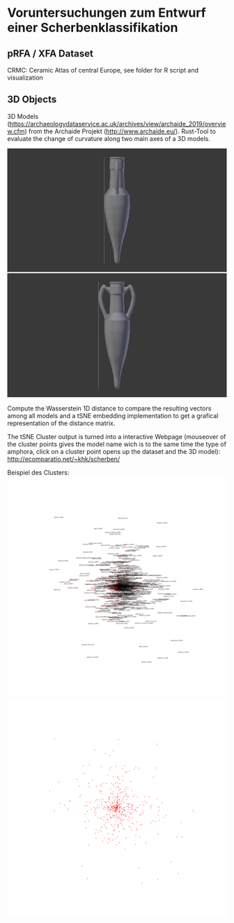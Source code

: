 # Voruntersuchungen zum Entwurf einer Scherbenklassifikation

## pRFA / XFA Dataset
CRMC: Ceramic Atlas of central Europe, see folder for R script and visualization

## 3D Objects 
3D Models (https://archaeologydataservice.ac.uk/archives/view/archaide_2019/overview.cfm) from the Archaide Projekt (http://www.archaide.eu/).
Rust-Tool to evaluate the change of curvature along two main axes of a 3D models.

![Mainaxis 1](tangentebackRhodianTypeD123.png)
![Mainaxis 2](tangenteleftRhodianTypeD123.png)

Compute the Wasserstein 1D distance to compare the resulting vectors among all models and a tSNE embedding implementation 
to get a grafical representation of the distance matrix.

The tSNE Cluster output is turned into a interactive Webpage (mouseover of the cluster points gives the model name wich is to the same time the type of amphora, 
click on a cluster point opens up the dataset and the 3D model): http://ecomparatio.net/~khk/scherben/

Beispiel des Clusters:
![](doesitcluster.png)
![](doesitclusterwol.png)
